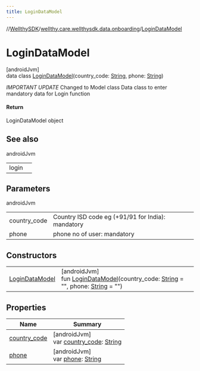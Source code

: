 ```yaml
---
title: LoginDataModel
---
```

//[WellthySDK](../../../index.html)/[wellthy.care.wellthysdk.data.onboarding](../index.html)/[LoginDataModel](index.html)



# LoginDataModel



[androidJvm]\
data class [LoginDataModel](index.html)(country_code: [String](https://kotlinlang.org/api/latest/jvm/stdlib/kotlin/-string/index.html), phone: [String](https://kotlinlang.org/api/latest/jvm/stdlib/kotlin/-string/index.html))

*IMPORTANT UPDATE* Changed to Model class Data class to enter mandatory data for Login function



#### Return



LoginDataModel object



## See also


androidJvm

| | |
|---|---|
| login |  |



## Parameters


androidJvm

| | |
|---|---|
| country_code | Country ISD code eg (+91/91 for India): mandatory |
| phone | phone no of user: mandatory |



## Constructors


| | |
|---|---|
| [LoginDataModel](-login-data-model.html) | [androidJvm]<br>fun [LoginDataModel](-login-data-model.html)(country_code: [String](https://kotlinlang.org/api/latest/jvm/stdlib/kotlin/-string/index.html) = "", phone: [String](https://kotlinlang.org/api/latest/jvm/stdlib/kotlin/-string/index.html) = "") |


## Properties


| Name | Summary |
|---|---|
| [country_code](country_code.html) | [androidJvm]<br>var [country_code](country_code.html): [String](https://kotlinlang.org/api/latest/jvm/stdlib/kotlin/-string/index.html) |
| [phone](phone.html) | [androidJvm]<br>var [phone](phone.html): [String](https://kotlinlang.org/api/latest/jvm/stdlib/kotlin/-string/index.html) |

